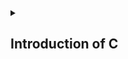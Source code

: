 <details>
<summary> <h2>Introduction of C</h2></summary>

- <a href="https://github.com/Mubeen-Ahmad/C/blob/main/1_introduction">History and Importance of C</a><br>
</details>
